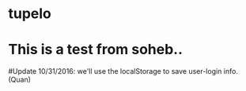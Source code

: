 # tupelo
This is a test from soheb..
=======
#Update 10/31/2016: we'll use the localStorage to save user-login info.(Quan)